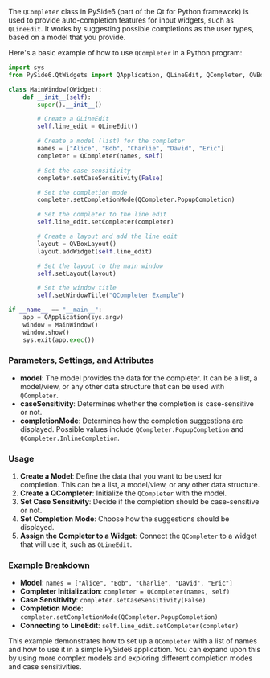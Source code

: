 The `QCompleter` class in PySide6 (part of the Qt for Python framework) is used to provide auto-completion features for input widgets, such as `QLineEdit`. It works by suggesting possible completions as the user types, based on a model that you provide.

Here's a basic example of how to use `QCompleter` in a Python program:

```python
import sys
from PySide6.QtWidgets import QApplication, QLineEdit, QCompleter, QVBoxLayout, QWidget

class MainWindow(QWidget):
    def __init__(self):
        super().__init__()

        # Create a QLineEdit
        self.line_edit = QLineEdit()

        # Create a model (list) for the completer
        names = ["Alice", "Bob", "Charlie", "David", "Eric"]
        completer = QCompleter(names, self)

        # Set the case sensitivity
        completer.setCaseSensitivity(False)

        # Set the completion mode
        completer.setCompletionMode(QCompleter.PopupCompletion)

        # Set the completer to the line edit
        self.line_edit.setCompleter(completer)

        # Create a layout and add the line edit
        layout = QVBoxLayout()
        layout.addWidget(self.line_edit)

        # Set the layout to the main window
        self.setLayout(layout)

        # Set the window title
        self.setWindowTitle("QCompleter Example")

if __name__ == "__main__":
    app = QApplication(sys.argv)
    window = MainWindow()
    window.show()
    sys.exit(app.exec())
```

### Parameters, Settings, and Attributes

- **model**: The model provides the data for the completer. It can be a list, a model/view, or any other data structure that can be used with `QCompleter`.
- **caseSensitivity**: Determines whether the completion is case-sensitive or not.
- **completionMode**: Determines how the completion suggestions are displayed. Possible values include `QCompleter.PopupCompletion` and `QCompleter.InlineCompletion`.

### Usage

1. **Create a Model**: Define the data that you want to be used for completion. This can be a list, a model/view, or any other data structure.
2. **Create a QCompleter**: Initialize the `QCompleter` with the model.
3. **Set Case Sensitivity**: Decide if the completion should be case-sensitive or not.
4. **Set Completion Mode**: Choose how the suggestions should be displayed.
5. **Assign the Completer to a Widget**: Connect the `QCompleter` to a widget that will use it, such as `QLineEdit`.

### Example Breakdown

- **Model**: `names = ["Alice", "Bob", "Charlie", "David", "Eric"]`
- **Completer Initialization**: `completer = QCompleter(names, self)`
- **Case Sensitivity**: `completer.setCaseSensitivity(False)`
- **Completion Mode**: `completer.setCompletionMode(QCompleter.PopupCompletion)`
- **Connecting to LineEdit**: `self.line_edit.setCompleter(completer)`

This example demonstrates how to set up a `QCompleter` with a list of names and how to use it in a simple PySide6 application. You can expand upon this by using more complex models and exploring different completion modes and case sensitivities.
